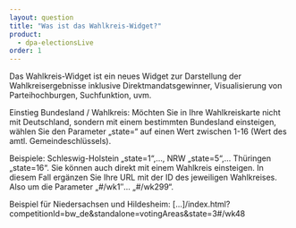 ```yaml
---
layout: question
title: "Was ist das Wahlkreis-Widget?"
product: 
  - dpa-electionsLive
order: 1
---
```


Das Wahlkreis-Widget ist ein neues Widget zur Darstellung der Wahlkreisergebnisse inklusive Direktmandatsgewinner, Visualisierung von Parteihochburgen, Suchfunktion, uvm.

Einstieg Bundesland / Wahlkreis:
Möchten Sie in Ihre Wahlkreiskarte nicht mit Deutschland, sondern mit einem bestimmten Bundesland einsteigen, wählen Sie den Parameter „state=“ auf einen Wert zwischen 1-16 (Wert des amtl. Gemeindeschlüssels). 

Beispiele: Schleswig-Holstein „state=1“,…, NRW „state=5“,… Thüringen „state=16“.
Sie können auch direkt mit einem Wahlkreis einsteigen. In diesem Fall ergänzen Sie Ihre URL mit der ID des jeweiligen Wahlkreises. Also um die Parameter „#/wk1″… „#/wk299“.

Beispiel für Niedersachsen und Hildesheim:
[…]/index.html?competitionId=bw_de&standalone=votingAreas&state=3#/wk48